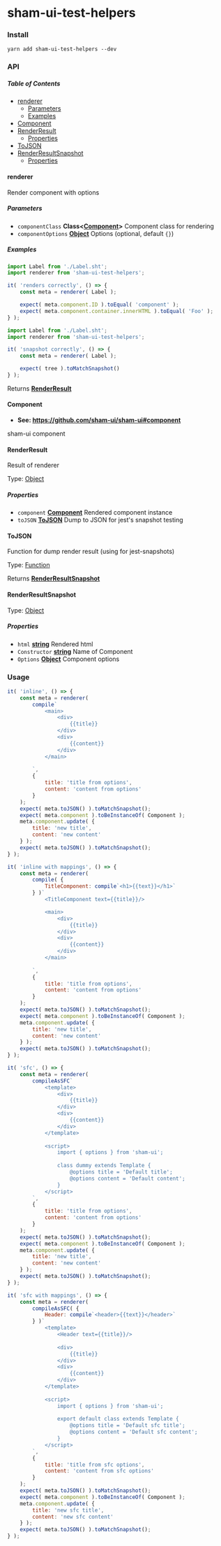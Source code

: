 # sham-ui-test-helpers

### Install

`yarn add sham-ui-test-helpers --dev`

### API

<!-- Generated by documentation.js. Update this documentation by updating the source code. -->

##### Table of Contents

-   [renderer](#renderer)
    -   [Parameters](#parameters)
    -   [Examples](#examples)
-   [Component](#component)
-   [RenderResult](#renderresult)
    -   [Properties](#properties)
-   [ToJSON](#tojson)
-   [RenderResultSnapshot](#renderresultsnapshot)
    -   [Properties](#properties-1)

#### renderer

Render component with options

##### Parameters

-   `componentClass` **Class&lt;[Component](#component)>** Component class for rendering
-   `componentOptions` **[Object](https://developer.mozilla.org/docs/Web/JavaScript/Reference/Global_Objects/Object)** Options (optional, default `{}`)

##### Examples

```javascript
import Label from './Label.sht';
import renderer from 'sham-ui-test-helpers';

it( 'renders correctly', () => {
    const meta = renderer( Label );

    expect( meta.component.ID ).toEqual( 'component' );
    expect( meta.component.container.innerHTML ).toEqual( 'Foo' );
} );
```

```javascript
import Label from './Label.sht';
import renderer from 'sham-ui-test-helpers';

it( 'snapshot correctly', () => {
    const meta = renderer( Label );

    expect( tree ).toMatchSnapshot()
} );
```

Returns **[RenderResult](#renderresult)** 

#### Component

-   **See: <https://github.com/sham-ui/sham-ui#component>**

sham-ui component

#### RenderResult

Result of renderer

Type: [Object](https://developer.mozilla.org/docs/Web/JavaScript/Reference/Global_Objects/Object)

##### Properties

-   `component` **[Component](#component)** Rendered component instance
-   `toJSON` **[ToJSON](#tojson)** Dump to JSON for jest's snapshot testing

#### ToJSON

Function for dump render result (using for jest-snapshots)

Type: [Function](https://developer.mozilla.org/docs/Web/JavaScript/Reference/Statements/function)

Returns **[RenderResultSnapshot](#renderresultsnapshot)** 

#### RenderResultSnapshot

Type: [Object](https://developer.mozilla.org/docs/Web/JavaScript/Reference/Global_Objects/Object)

##### Properties

-   `html` **[string](https://developer.mozilla.org/docs/Web/JavaScript/Reference/Global_Objects/String)** Rendered html
-   `Constructor` **[string](https://developer.mozilla.org/docs/Web/JavaScript/Reference/Global_Objects/String)** Name of Component
-   `Options` **[Object](https://developer.mozilla.org/docs/Web/JavaScript/Reference/Global_Objects/Object)** Component options

### Usage

```js
it( 'inline', () => {
    const meta = renderer(
        compile`
            <main>
                <div>
                    {{title}}
                </div>
                <div>
                    {{content}}
                </div>
            </main>
            
        `,
        {
            title: 'title from options',
            content: 'content from options'
        }
    );
    expect( meta.toJSON() ).toMatchSnapshot();
    expect( meta.component ).toBeInstanceOf( Component );
    meta.component.update( {
        title: 'new title',
        content: 'new content'
    } );
    expect( meta.toJSON() ).toMatchSnapshot();
} );

it( 'inline with mappings', () => {
    const meta = renderer(
        compile( {
            TitleComponent: compile`<h1>{{text}}</h1>`
        } )`
            <TitleComponent text={{title}}/>

            <main>
                <div>
                    {{title}}
                </div>
                <div>
                    {{content}}
                </div>
            </main>
            
        `,
        {
            title: 'title from options',
            content: 'content from options'
        }
    );
    expect( meta.toJSON() ).toMatchSnapshot();
    expect( meta.component ).toBeInstanceOf( Component );
    meta.component.update( {
        title: 'new title',
        content: 'new content'
    } );
    expect( meta.toJSON() ).toMatchSnapshot();
} );

it( 'sfc', () => {
    const meta = renderer(
        compileAsSFC`
            <template>
                <div>
                    {{title}}
                </div>
                <div>
                    {{content}}
                </div>
            </template>
            
            <script>
                import { options } from 'sham-ui';
                
                class dummy extends Template {
                    @options title = 'Default title';
                    @options content = 'Default content';
                }
            </script>
        `,
        {
            title: 'title from options',
            content: 'content from options'
        }
    );
    expect( meta.toJSON() ).toMatchSnapshot();
    expect( meta.component ).toBeInstanceOf( Component );
    meta.component.update( {
        title: 'new title',
        content: 'new content'
    } );
    expect( meta.toJSON() ).toMatchSnapshot();
} );

it( 'sfc with mappings', () => {
    const meta = renderer(
        compileAsSFC( {
            Header: compile`<header>{{text}}</header>`
        } )`
            <template>
                <Header text={{title}}/>
            
                <div>
                    {{title}}
                </div>
                <div>
                    {{content}}
                </div>
            </template>
            
            <script>
                import { options } from 'sham-ui';
                
                export default class extends Template {
                    @options title = 'Default sfc title';
                    @options content = 'Default sfc content';
                }
            </script>
        `,
        {
            title: 'title from sfc options',
            content: 'content from sfc options'
        }
    );
    expect( meta.toJSON() ).toMatchSnapshot();
    expect( meta.component ).toBeInstanceOf( Component );
    meta.component.update( {
        title: 'new sfc title',
        content: 'new sfc content'
    } );
    expect( meta.toJSON() ).toMatchSnapshot();
} );
```
